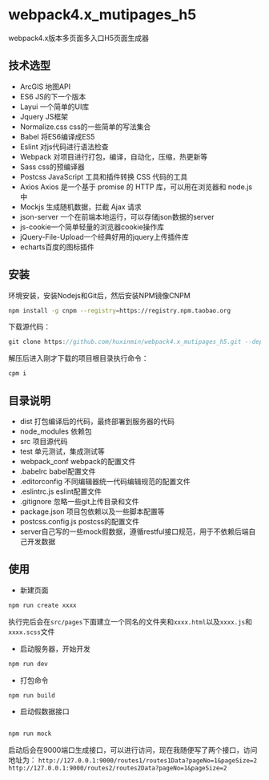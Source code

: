 # webpack4.x_mutipages_h5
webpack4.x版本多页面多入口H5页面生成器

## 技术选型
* ArcGIS 地图API
* ES6 JS的下一个版本
* Layui 一个简单的UI库
* Jquery JS框架
* Normalize.css css的一些简单的写法集合
* Babel 将ES6编译成ES5
* Eslint 对js代码进行语法检查
* Webpack 对项目进行打包，编译，自动化，压缩，热更新等
* Sass css的预编译器
* Postcss  JavaScript 工具和插件转换 CSS 代码的工具
* Axios Axios 是一个基于 promise 的 HTTP 库，可以用在浏览器和 node.js 中
* Mockjs 生成随机数据，拦截 Ajax 请求
* json-server 一个在前端本地运行，可以存储json数据的server
* js-cookie一个简单轻量的浏览器cookie操作库
* jQuery-File-Upload一个经典好用的jquery上传插件库
* echarts百度的图标插件

## 安装
环境安装，安装Nodejs和Git后，然后安装NPM镜像CNPM
```sh
npm install -g cnpm --registry=https://registry.npm.taobao.org
```
下载源代码：
```js
git clone https://github.com/huxinmin/webpack4.x_mutipages_h5.git --depth=1
```
解压后进入刚才下载的项目根目录执行命令：
```sh
cpm i
```


## 目录说明
* dist 打包编译后的代码，最终部署到服务器的代码
* node_modules 依赖包
* src 项目源代码
* test 单元测试，集成测试等
* webpack_conf webpack的配置文件
* .babelrc babel配置文件
* .editorconfig 不同编辑器统一代码编辑规范的配置文件
* .eslintrc.js eslint配置文件
* .gitignore 忽略一些git上传目录和文件
* package.json 项目包依赖以及一些脚本配置等
* postcss.config.js postcss的配置文件
* server自己写的一些mock假数据，遵循restful接口规范，用于不依赖后端自己开发数据


## 使用
* 新建页面
```sh
npm run create xxxx
```
执行完后会在`src/pages`下面建立一个同名的文件夹和`xxxx.html`以及`xxxx.js`和`xxxx.scss`文件
* 启动服务器，开始开发
```sh
npm run dev
```
* 打包命令
```sh
npm run build
```
* 启动假数据接口
```sh

npm run mock
```
启动后会在9000端口生成接口，可以进行访问，现在我随便写了两个接口，访问地址为：
`http://127.0.0.1:9000/routes1/routes1Data?pageNo=1&pageSize=2`
`http://127.0.0.1:9000/routes2/routes2Data?pageNo=1&pageSize=2`


